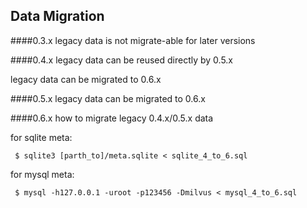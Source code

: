 ## Data Migration

####0.3.x
legacy data is not migrate-able for later versions

####0.4.x
legacy data can be reused directly by 0.5.x

legacy data can be migrated to 0.6.x

####0.5.x
legacy data can be migrated to 0.6.x

####0.6.x
how to migrate legacy 0.4.x/0.5.x data

for sqlite meta:
```shell
 $ sqlite3 [parth_to]/meta.sqlite < sqlite_4_to_6.sql
```

for mysql meta:
```shell
 $ mysql -h127.0.0.1 -uroot -p123456 -Dmilvus < mysql_4_to_6.sql
```



